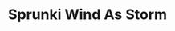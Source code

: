 ---
slug: sprunki-wind-as-storm
title: Sprunki Wind As Storm
description: "Sprunki Wind As Storm is an exciting online game. Play for free directly in your browser!"
icon: /images/popular_mods/Sprunki Wind As Storm.png
url: https://wowtbc.net/sprunkin/wind-storm/index.html
previewImage: /images/popular_mods/Sprunki Wind As Storm.png
type: popular mods

# SEO配置
seo:
  title: "Sprunki Wind As Storm - Play Free Online Game | Fun Browser Games"
  description: "Sprunki Wind As Storm - Play this fun online game for free in your browser. No download required!"
  ogImage: "/images/popular_mods/Sprunki Wind As Storm.png"
  keywords: "sprunki-wind-as-storm, online game, browser game, free game, popular mods game, play online"

videoUrls:
  - https://www.youtube.com/embed/example1
  - https://www.youtube.com/embed/example2

whyPlay:
  title: "Why Play Sprunki Wind As Storm?"
  items:
    - "Immersive Gameplay: Sprunki Wind As Storm offers an engaging and immersive gaming experience that will keep you entertained for hours"
    - "Challenging Levels: Test your skills with increasingly difficult challenges and obstacles"
    - "Beautiful Graphics: Enjoy stunning visuals and smooth animations that bring the game world to life"
    - "Regular Updates: New content and features are added regularly to keep the game fresh and exciting"
    - "Free to Play: Experience all the fun without spending a penny"
    - "Community Features: Connect with other players, share strategies, and compete for high scores"
    - "Cross-Platform: Play on any device with a web browser, no downloads required"

features:
  title: "Key Features of Sprunki Wind As Storm"
  image: "/images/popular_mods/Sprunki Wind As Storm.png"
  items:
    - "Intuitive Controls: Easy to learn controls make Sprunki Wind As Storm accessible for players of all skill levels"
    - "Multiple Game Modes: Enjoy various gameplay options that provide different challenges and experiences"
    - "Character Customization: Personalize your gaming experience with unique characters and items"
    - "Achievement System: Complete special tasks to earn rewards and recognition"
    - "Leaderboards: Compete with players worldwide and see who can achieve the highest scores"

characteristics:
  title: "Game Characteristics"
  image: "/images/popular_mods/Sprunki Wind As Storm.png"
  items:
    - "Genre: Popular mods game with elements of strategy and skill"
    - "Difficulty: Suitable for both casual gamers and those seeking a challenge"
    - "Play Time: Quick sessions or extended gameplay, depending on your preference"
    - "Art Style: Vibrant and engaging visuals that enhance the gaming experience"
    - "Sound Design: Immersive audio that complements the gameplay perfectly"

info: "Sprunki Wind As Storm is an exciting online game that offers players a unique and engaging gaming experience. With its intuitive controls, stunning visuals, and challenging gameplay, Sprunki Wind As Storm provides hours of entertainment for players of all ages and skill levels. Whether you're looking for a quick gaming session during a break or an extended play session, Sprunki Wind As Storm delivers an immersive experience that will keep you coming back for more. The game features multiple levels of increasing difficulty, ensuring that players are constantly challenged as they progress. With regular updates adding new content and features, Sprunki Wind As Storm remains fresh and exciting, providing endless entertainment options for its growing community of players."

howToPlayIntro: "Welcome to Sprunki Wind As Storm! This guide will walk you through the basics and help you master the game. Whether you're a beginner or looking to improve your skills, these tips and instructions will enhance your gaming experience."

howToPlaySteps:
  - title: "Getting Started"
    description: "Begin your Sprunki Wind As Storm adventure by familiarizing yourself with the controls. Use your keyboard or mouse to navigate through the game interface. The tutorial will guide you through the basic mechanics and help you understand the objectives."
  - title: "Understanding the Objectives"
    description: "In Sprunki Wind As Storm, your main goal is to progress through levels by completing specific objectives. Each level presents unique challenges that require different strategies and approaches."
  - title: "Mastering the Controls"
    description: "Practice using the controls to improve your precision and reaction time. Sprunki Wind As Storm requires quick reflexes and strategic thinking to overcome obstacles and defeat opponents."
  - title: "Utilizing Power-ups"
    description: "Collect power-ups throughout the game to enhance your abilities and overcome difficult challenges. Each power-up offers unique advantages that can be crucial for success."
  - title: "Developing Strategies"
    description: "As you progress in Sprunki Wind As Storm, develop effective strategies for different scenarios. Analyze patterns, anticipate challenges, and adapt your approach to maximize your performance."

faq:
  title: "Frequently Asked Questions about Sprunki Wind As Storm"
  items:
    - question: "Is Sprunki Wind As Storm free to play?"
      answer: "Yes, Sprunki Wind As Storm is completely free to play directly in your web browser. No downloads or purchases are required to enjoy the full game experience."
    - question: "Can I play Sprunki Wind As Storm on mobile devices?"
      answer: "Yes, Sprunki Wind As Storm is optimized for both desktop and mobile play. You can enjoy the game on any device with a web browser and internet connection."
    - question: "Are there any in-game purchases?"
      answer: "While Sprunki Wind As Storm is free to play, there may be optional in-game purchases available for cosmetic items or additional features that don't affect core gameplay."
    - question: "How often is Sprunki Wind As Storm updated?"
      answer: "The developers regularly update Sprunki Wind As Storm with new content, features, and improvements based on player feedback and game performance."
    - question: "Can I play Sprunki Wind As Storm offline?"
      answer: "Currently, Sprunki Wind As Storm requires an internet connection to play as it's a browser-based online game."
    - question: "Is Sprunki Wind As Storm suitable for children?"
      answer: "Yes, Sprunki Wind As Storm is designed to be family-friendly and suitable for players of all ages."
    - question: "How do I report bugs or issues?"
      answer: "If you encounter any problems while playing Sprunki Wind As Storm, you can report them through the game's support page or contact the developers directly through their website."
    - question: "Still Have Questions?"
      answer: "If you have additional questions about Sprunki Wind As Storm that aren't covered in this FAQ, please visit our support center or contact our customer service team for assistance."
---